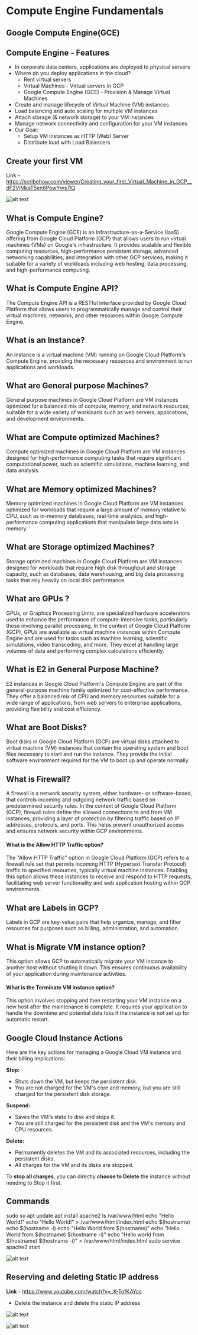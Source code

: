 # Compute Engine Fundamentals

## Google Compute Engine(GCE)

## Compute Engine - Features
* In corporate data centers, applications are
deployed to physical servers
* Where do you deploy applications in the
cloud?
    * Rent virtual servers
    * Virtual Machines - Virtual servers in GCP
    * Google Compute Engine (GCE) - Provision & Manage
Virtual Machines
* Create and manage lifecycle of Virtual Machine (VM) instances
* Load balancing and auto scaling for multiple VM instances
* Attach storage (& network storage) to your VM instances
* Manage network connectivity and configuration for your VM instances
* Our Goal:
  * Setup VM instances as HTTP (Web) Server
  * Distribute load with Load Balancers

## Create your first VM
Link - https://scribehow.com/viewer/Creating_your_first_Virtual_Machine_in_GCP__dF2VjMksT5en6PowYws7lQ

![alt text](image-2.png)

## What is Compute Engine?
Google Compute Engine (GCE) is an Infrastructure-as-a-Service (IaaS) offering from Google Cloud Platform (GCP) that allows users to run virtual machines (VMs) on Google's infrastructure. It provides scalable and flexible computing resources, high-performance persistent storage, advanced networking capabilities, and integration with other GCP services, making it suitable for a variety of workloads including web hosting, data processing, and high-performance computing.

## What is Compute Engine API?
The Compute Engine API is a RESTful interface provided by Google Cloud Platform that allows users to programmatically manage and control their virtual machines, networks, and other resources within Google Compute Engine.

## What is an Instance?
An instance is a virtual machine (VM) running on Google Cloud Platform's Compute Engine, providing the necessary resources and environment to run applications and workloads.

## What are General purpose Machines?
General purpose machines in Google Cloud Platform are VM instances optimized for a balanced mix of compute, memory, and network resources, suitable for a wide variety of workloads such as web servers, applications, and development environments.

## What are Compute optimized Machines?
Compute optimized machines in Google Cloud Platform are VM instances designed for high-performance computing tasks that require significant computational power, such as scientific simulations, machine learning, and data analysis.

## What are Memory optimized Machines?
Memory optimized machines in Google Cloud Platform are VM instances optimized for workloads that require a large amount of memory relative to CPU, such as in-memory databases, real-time analytics, and high-performance computing applications that manipulate large data sets in memory.

## What are Storage optimized Machines?
Storage optimized machines in Google Cloud Platform are VM instances designed for workloads that require high disk throughput and storage capacity, such as databases, data warehousing, and big data processing tasks that rely heavily on local disk performance.

## What are GPUs ?
GPUs, or Graphics Processing Units, are specialized hardware accelerators used to enhance the performance of compute-intensive tasks, particularly those involving parallel processing. In the context of Google Cloud Platform (GCP), GPUs are available as virtual machine instances within Compute Engine and are used for tasks such as machine learning, scientific simulations, video transcoding, and more. They excel at handling large volumes of data and performing complex calculations efficiently.

## What is E2 in General Purpose Machine?
E2 instances in Google Cloud Platform's Compute Engine are part of the general-purpose machine family optimized for cost-effective performance. They offer a balanced mix of CPU and memory resources suitable for a wide range of applications, from web servers to enterprise applications, providing flexibility and cost efficiency.

## What are Boot Disks?
Boot disks in Google Cloud Platform (GCP) are virtual disks attached to virtual machine (VM) instances that contain the operating system and boot files necessary to start and run the instance. They provide the initial software environment required for the VM to boot up and operate normally.

## What is Firewall?

A firewall is a network security system, either hardware- or software-based, that controls incoming and outgoing network traffic based on predetermined security rules. In the context of Google Cloud Platform (GCP), firewall rules define the allowed connections to and from VM instances, providing a layer of protection by filtering traffic based on IP addresses, protocols, and ports. This helps prevent unauthorized access and ensures network security within GCP environments.
#### What is the Allow HTTP Traffic option?

The "Allow HTTP Traffic" option in Google Cloud Platform (GCP) refers to a firewall rule set that permits incoming HTTP (Hypertext Transfer Protocol) traffic to specified resources, typically virtual machine instances. Enabling this option allows these instances to receive and respond to HTTP requests, facilitating web server functionality and web application hosting within GCP environments.

## What are Labels in GCP?
Labels in GCP are key-value pairs that help organize, manage, and filter resources for purposes such as billing, administration, and automation.

## What is Migrate VM instance option?
This option allows GCP to automatically migrate your VM instance to another host without shutting it down. This ensures continuous availability of your application during maintenance activities.

#### What is the Terminate VM instance option?

This option involves stopping and then restarting your VM instance on a new host after the maintenance is complete. It requires your application to handle the downtime and potential data loss if the instance is not set up for automatic restart.

## Google Cloud Instance Actions

Here are the key actions for managing a Google Cloud VM instance and their billing implications:

**Stop:**

  - Shuts down the VM, but keeps the persistent disk.
  - You are not charged for the VM's core and memory, but you are still charged for the persistent disk storage.

**Suspend:**

  - Saves the VM's state to disk and stops it.
  - You are still charged for the persistent disk and the VM's memory and CPU resources.

**Delete:**

  - Permanently deletes the VM and its associated resources, including the persistent disks.
  - All charges for the VM and its disks are stopped.

To **stop all charges**, you can directly **choose to Delete** the instance without needing to Stop it first.

## Commands
sudo su
apt update 
apt install apache2
ls /var/www/html
echo "Hello World!"
echo "Hello World!" > /var/www/html/index.html
echo $(hostname)
echo $(hostname -i)
echo "Hello World from $(hostname)"
echo "Hello World from $(hostname) $(hostname -i)"
echo "Hello world from $(hostname) $(hostname -i)" > /var/www/html/index.html
sudo service apache2 start


![alt text](image-3.png)

## Reserving and deleting Static IP address

**Link** - https://www.youtube.com/watch?v=_K-TofKAYcs

* Delete the instance and delete the static IP address

![alt text](image-4.png)

![alt text](image-5.png)

